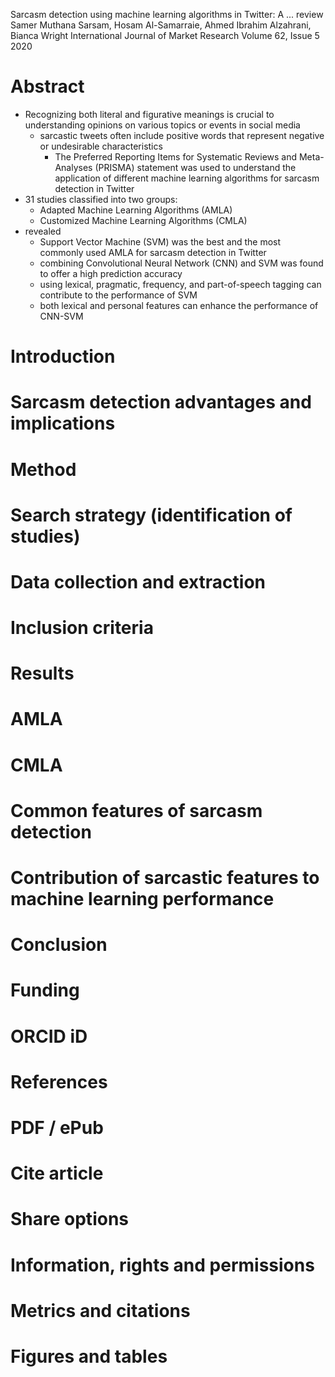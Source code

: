 Sarcasm detection using machine learning algorithms in Twitter: A ... review
Samer Muthana Sarsam, Hosam Al-Samarraie, Ahmed Ibrahim Alzahrani, Bianca Wright
International Journal of Market Research Volume 62, Issue 5 2020

# Abstract

* Recognizing both literal and figurative meanings is crucial to understanding
  opinions on various topics or events in social media
  * sarcastic tweets often include
    positive words that represent negative or undesirable characteristics
    * The Preferred Reporting Items for Systematic Reviews and Meta-Analyses
      (PRISMA) statement was used to understand the application of different
      machine learning algorithms for sarcasm detection in Twitter
* 31 studies classified into two groups:
  * Adapted Machine Learning Algorithms (AMLA)
  * Customized Machine Learning Algorithms (CMLA)
* revealed
  * Support Vector Machine (SVM) was the best and the most commonly used AMLA
    for sarcasm detection in Twitter
  * combining Convolutional Neural Network (CNN) and SVM was found to offer a
    high prediction accuracy
  * using lexical, pragmatic, frequency, and part-of-speech tagging can
    contribute to the performance of SVM
  * both lexical and personal features can enhance the performance of CNN-SVM

# Introduction
# Sarcasm detection advantages and implications
# Method
# Search strategy (identification of studies)
# Data collection and extraction
# Inclusion criteria
# Results
# AMLA
# CMLA
# Common features of sarcasm detection
# Contribution of sarcastic features to machine learning performance
# Conclusion
# Funding
# ORCID iD
# References
# PDF / ePub
# Cite article
# Share options
# Information, rights and permissions
# Metrics and citations
# Figures and tables
